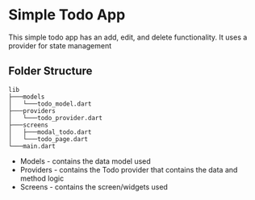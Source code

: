 # Simple Todo App

This simple todo app has an add, edit, and delete functionality. It uses a provider for state management

## Folder Structure
```
lib
├───models
│   └───todo_model.dart
├───providers
│   └───todo_provider.dart
├───screens
│   ├───modal_todo.dart
│   └───todo_page.dart
└───main.dart
```

* Models - contains the data model used
* Providers - contains the Todo provider that contains the data and method logic
* Screens - contains the screen/widgets used